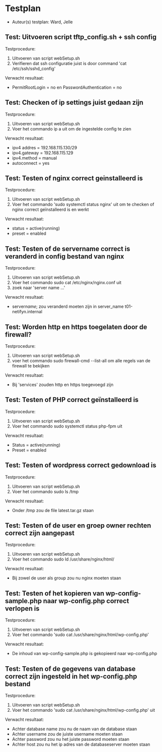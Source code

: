 # Testplan

- Auteur(s) testplan: Ward, Jelle

## Test: Uitvoeren script tftp_config.sh + ssh config

Testprocedure:

1. Uitvoeren van script webSetup.sh
2. Verifieren dat ssh configuratie juist is door command 'cat /etc/ssh/sshd_config'

Verwacht resultaat:

- PermitRootLogin = no en PasswordAuthentication = no

<!-- Voeg hier eventueel een screenshot van het verwachte resultaat in. -->

## Test: Checken of ip settings juist gedaan zijn

Testprocedure:

1. Uitvoeren van script webSetup.sh
2. Voer het commando ip a uit om de ingestelde config te zien

Verwacht resultaat:

- ipv4 addres = 192.168.115.130/29
- ipv4.gateway = 192.168.115.129
- ipv4.method = manual
- autoconnect = yes

<!-- Voeg hier eventueel een screenshot van het verwachte resultaat in. -->

## Test: Testen of nginx correct geinstalleerd is

Testprocedure:

1. Uitvoeren van script webSetup.sh
2. Voer het commando 'sudo systemctl status nginx' uit om te checken of nginx correct geïnstalleerd is en werkt

Verwacht resultaat:

- status = active(running)
- preset = enabled

## Test: Testen of de servername correct is veranderd in config bestand van nginx

Testprocedure:

1. Uitvoeren van script webSetup.sh
2. Voer het commando sudo cat /etc/nginx/nginx.conf uit
3. zoek naar 'server name ...'

Verwacht resultaat:

- server*name*; zou veranderd moeten zijn in server_name t01-netifyn.internal

## Test: Worden http en https toegelaten door de firewall?

Testprocedure:

1. Uitvoeren van script webSetup.sh
2. voer het commando sudo firewall-cmd --list-all om alle regels van de firewall te bekijken

Verwacht resultaat:

- Bij 'services' zouden http en https toegevoegd zijn

## Test: Testen of PHP correct geïnstalleerd is

Testprocedure:

1. Uitvoeren van script webSetup.sh
2. Voer het commando sudo systemctl status php-fpm uit

Verwacht resultaat:

- Status = active(running)
- Preset = enabled

## Test: Testen of wordpress correct gedownload is

Testprocedure:

1. Uitvoeren van script webSetup.sh
2. Voer het commando sudo ls /tmp

Verwacht resultaat:

- Onder /tmp zou de file latest.tar.gz staan

## Test: Testen of de user en groep owner rechten correct zijn aangepast

Testprocedure:

1. Uitvoeren van script webSetup.sh
2. Voer het commando sudo ld /usr/share/nginx/html/

Verwacht resultaat:

- Bij zowel de user als group zou nu nginx moeten staan

## Test: Testen of het kopieren van wp-config-sample.php naar wp-config.php correct verlopen is

Testprocedure:

1. Uitvoeren van script webSetup.sh
2. Voer het commando 'sudo cat /usr/share/nginx/html/wp-config.php'

Verwacht resultaat:

- De inhoud van wp-config-sample.php is gekopieerd naar wp-config.php

## Test: Testen of de gegevens van database correct zijn ingesteld in het wp-config.php bestand

Testprocedure:

1. Uitvoeren van script webSetup.sh
2. Voer het commando 'sudo cat /usr/share/nginx/html/wp-config.php' uit

Verwacht resultaat:

- Achter database name zou nu de naam van de database staan
- Achter username zou de juiste username moeten staan
- Achter password zou nu het juiste password moeten staan
- Achter host zou nu het ip adres van de databaseserver moeten staan
